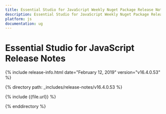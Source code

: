 ```yaml
---
title: Essential Studio for JavaScript Weekly Nuget Package Release Notes  
description: Essential Studio for JavaScript Weekly Nuget Package Release Notes  
platform: js
documentation: ug
---
```


# Essential Studio for JavaScript  Release Notes  

{% include release-info.html date="February 12, 2019"  version="v16.4.0.53" %} 


{% directory path: _includes/release-notes/v16.4.0.53 %}

{% include {{file.url}} %}

{% enddirectory %}